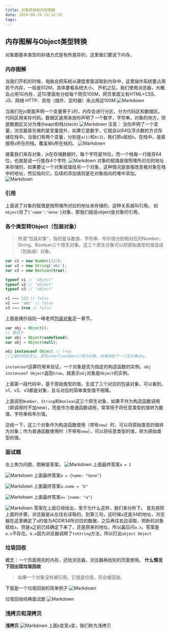 ```yaml
---
title: 对象转换和内存图解
date: 2019-08-29 23:12:32
tags:
---
```

## 内存图解与Object类型转换
对象跟基本类型的存储方式是有所差异的，这里我们要说下内存。
### 内存图解
当我们开机的时候，电脑会把系统从硬盘里面读取到内存中，这里操作系统要占用若干内存，一般是512M，具体要看系统大小。
开机之后，我们使用浏览器，大概会占用1G内存，这1G里面有分给每个网页100M，网页里面又有HTML+CSS、JS、网络 HTTP、其他（插件、定时器）来占用这100M
![Markdown](http://i2.tiimg.com/644982/04a09b2422ceac00.png '内存分配图')

当我们在js里面声明一个变量等于`1`时，内存会进行分区，分为代码区和数据区。代码区用来存代码。数据区是用来放你声明了一个数字，字符串，对象的地方，但是数据区又分为堆(heap)和栈(stack)
![Markdown](http://i2.tiimg.com/644982/8eba28bcf46160be.png '内存分区')
注意：
当你声明了一个变量，浏览器首先做的是变量提升，如果它是数字，它就会以64位浮点数的方式存储在栈中。当我们有两个变量，分别是`a(1)`和`b(2`)，我们把`a`赋给`b`，在栈中，是直接把`a`所在的栈，覆盖掉`b`所在栈的。
![Markdown](http://i2.tiimg.com/644982/08aa51a638227366.png)

接着我们来存对象，js在存储数据时，每个字符是16位，而一个栈每一行能存64位，也就是说一行能存4个字符.
![Markdown](http://i2.tiimg.com/644982/aadcdd3e90df69f4.png)
对象的赋值是按照堆所对应的地址来存储的，如果要让一个对象赋值给另一个对象，这种情况是直接改变被对象在栈中的地址，然后指向它。后续的添加值则是在对象指向的堆中添加。
![Markdown](http://i2.tiimg.com/644982/128ce7d846446452.png)

### 引用
上面说了对象的赋值是按照堆所对应的地址来存储的，这种关系就叫引用。
如`object`存了`{'name':'Gene'}`对象，那我们就说object是对象的引用。

### 各个类型转Object（包装对象）
>所谓“包装对象”，指的是与数值、字符串、布尔值分别相对应的Number、String、Boolean三个原生对象。这三个原生对象可以把原始类型的值变成（包装成）对象。
```js
var v1 = new Number(123);
var v2 = new String('abc');
var v3 = new Boolean(true);

typeof v1 // "object"
typeof v2 // "object"
typeof v3 // "object"

v1 === 123 // false
v2 === 'abc' // false
v3 === true // false
```
上面是摘抄自阮一峰老师[包装对象](https://wangdoc.com/javascript/stdlib/wrapper.html)这一章节。
```js
var obj = Object();
// 等同于
var obj = Object(undefined);
var obj = Object(null);

obj instanceof Object // true
//上面代码的含义，是将undefined和null转为对象，结果得到了一个空对象obj。
```
`instanceof`运算符用来验证，一个对象是否为指定的构造函数的实例。`obj instanceof Object`返回`true`，就表示`obj`对象是`Object`的实例。

上面第一段代码中，基于原始类型的值，生成了三个对应的包装对象。可以看到，v1、v2、v3都是对象，且与对应的简单类型值不相等。

上面说到`Number`、`String`和`Boolean`这三个原生对象，如果不作为构造函数调用（即调用时不加new），而是作为普通函数调用，常常用于将任意类型的值转为数值、字符串和布尔值。

总结一下，这三个对象作为构造函数使用（带有`new`）时，可以将原始类型的值转为对象；作为普通函数使用时（不带有`new`），可以将任意类型的值，转为原始类型的值。

### 面试题
左上角为问题，图解是答案。
![Markdown](http://i2.tiimg.com/644982/aeaea69ca3cced62.png)
上面最终答案`a = 1`

![Markdown](http://i2.tiimg.com/644982/09cf593170efe884.png)
上面最终答案`a = {name: "Gene"}`

![Markdown](http://i2.tiimg.com/644982/fc50ceb13088df19.png)
上面最终答案`a.name = "b"`

![Markdown](http://i2.tiimg.com/644982/2379dc73254a1124.png)
上面最终答案`a= {name: "a"}`

![Markdown](http://i2.tiimg.com/644982/ebb0cb5679bb6204.png)
答案在上面已经给出，至于为什么这样，我们来分析下。
首先按照上面的步骤，浏览器是从左往右读取的，到第三句，这时候`a`还是34的地址，浏览器在这里确定了`a`的值为ADDR34所对应的数据，之后再往右边读取，把新的对象赋给`a`，但是`a`之前已经确定下来了，还是原来的地址，所以最后问`a.x`，答案是`a.x`不存在。`b.x`因为浏览器调用了`toString`方法，所以打出`object Object`

### 垃圾回收
概念：一个页面用完的内存，还给浏览器，浏览器再给别的页面使用。
**什么情况下回出现垃圾回收**
>如果一个对象没有被引用，它就是垃圾，将会被回收。

下面是一个垃圾回收的简单例子
![Markdown](http://i2.tiimg.com/644982/64ffa4db8fabbc66.png)

垃圾回收经典面试题
![Markdown](http://i2.tiimg.com/644982/fab11e71e10d0a5b.png)

### 浅拷贝和深拷贝
**浅拷贝**
![Markdown](http://i2.tiimg.com/644982/fc50ceb13088df19.png)
上面`b`变至`a`变，我们称为浅拷贝